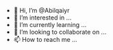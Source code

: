 - 👋 Hi, I’m @Abilqaiyr
- 👀 I’m interested in ...
- 🌱 I’m currently learning ...
- 💞️ I’m looking to collaborate on ...
- 📫 How to reach me ...

<!---
Abilqaiyr/Abilqaiyr is a ✨ special ✨ repository because its `README.md` (this file) appears on your GitHub profile.
You can click the Preview link to take a look at your changes.
--->
